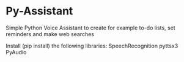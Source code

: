 # Py-Assistant
Simple Python Voice Assistant to create for example to-do lists, set reminders and make web searches

Install (pip install) the following libraries:
SpeechRecognition pyttsx3 PyAudio